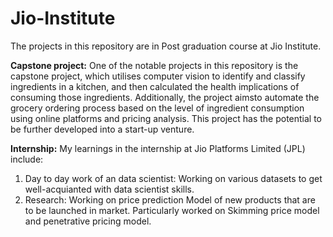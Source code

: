 # Jio-Institute
The projects in this repository are in Post graduation course at Jio Institute.

**Capstone project:** One of the notable projects in this repository is the capstone project, which utilises computer vision to identify and classify ingredients in a kitchen, and then calculated the health implications of consuming those ingredients. Additionally, the project aimsto automate the grocery ordering process based on the level of ingredient consumption using online platforms and pricing analysis. This project has the potential to be further developed into a start-up venture.

**Internship:**
My learnings in the internship at Jio Platforms Limited (JPL) include:
1. Day to day work of an data scientist: Working on various datasets to get well-acquianted with data scientist skills. 
2. Research: Working on price prediction Model of new products that are to be launched in market. Particularly worked on Skimming price model and penetrative pricing model.
